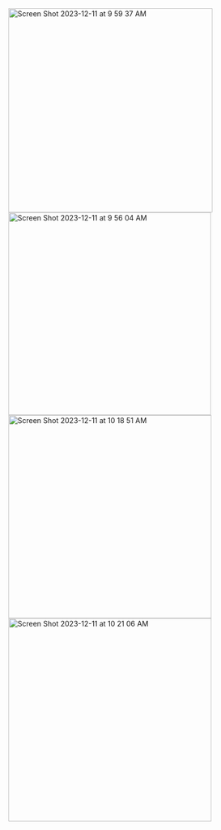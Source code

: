 <img width="403" alt="Screen Shot 2023-12-11 at 9 59 37 AM" src="https://github.com/AppAsylum/Student-Portal/assets/145500150/9bd95667-5e3c-46bd-90f7-ac7cb636c83d">
<img width="400" alt="Screen Shot 2023-12-11 at 9 56 04 AM" src="https://github.com/AppAsylum/Student-Portal/assets/145500150/df3cc3ef-80bd-4ebe-93c1-5c4de0bb8d6e">
<img width="401" alt="Screen Shot 2023-12-11 at 10 18 51 AM" src="https://github.com/AppAsylum/Student-Portal/assets/145500150/58997566-4efd-4da9-bed1-99257468a348">
<img width="401" alt="Screen Shot 2023-12-11 at 10 21 06 AM" src="https://github.com/AppAsylum/Student-Portal/assets/145500150/294e3a1b-cc8c-4087-a855-5ff23028b74b">
